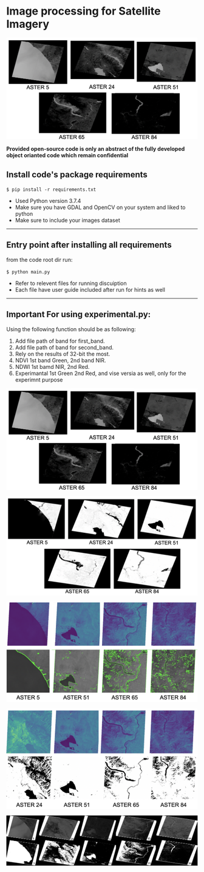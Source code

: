 # Image processing for Satellite Imagery

![NDWI](screenshots/ndwi.png)

**Provided open-source code is only an abstract of the fully developed object orianted code which remain confidential**

## Install code's package requirements

`$ pip install -r requirements.txt`

* Used Python version 3.7.4
* Make sure you have GDAL and OpenCV on your system and liked to python
* Make sure to include your images dataset 
---

## Entry point after installing all requirements
from the code root dir run:

`$ python main.py`

* Refer to relevent files for running discuiption
* Each file have user guide included after run for hints as well

---

## Important For using experimental.py:

Using the following function should be as following:

1. Add file path of band for first_band.
2. Add file path of band for second_band.
3. Rely on the results of 32-bit the most.
4. NDVI 1st band Green, 2nd band NIR.
5. NDWI 1st bamd NIR, 2nd Red.
6. Experimantal 1st Green 2nd Red, and vise versia as well, only for the experimnt purpose

![NDWI](screenshots/ndwi.png)

![NDWI](screenshots/threshold-results-after-ndwi.png)

![NDWI](screenshots/draw.png)

![NDWI](screenshots/threshold-results-tir.png)

![Experimantal](screenshots/Combined.jpg)
